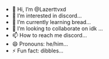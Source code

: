 - 👋 Hi, I’m @Lazerttvxd
- 👀 I’m interested in discord...
- 🌱 I’m currently learning bread...
- 💞️ I’m looking to collaborate on idk ...
- 📫 How to reach me discord...
- 😄 Pronouns: he/him...
- ⚡ Fun fact: dibbles...

<!---
Lazerttvxd/Lazerttvxd is a ✨ special ✨ repository because its `README.md` (this file) appears on your GitHub profile.
You can click the Preview link to take a look at your changes.
--->
